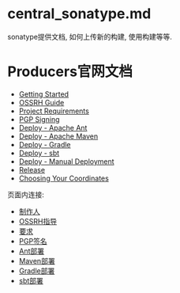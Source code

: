
# central_sonatype.md  

sonatype提供文档, 如何上传新的构建, 使用构建等等.  


# Producers官网文档  

- [Getting Started](http://central.sonatype.org/pages/producers.html)  
- [OSSRH Guide](http://central.sonatype.org/pages/ossrh-guide.html)  
- [Project Requirements](http://central.sonatype.org/pages/requirements.html)  
- [PGP Signing](http://central.sonatype.org/pages/working-with-pgp-signatures.html)  
- [Deploy - Apache Ant](http://central.sonatype.org/pages/apache-ant.html)  
- [Deploy - Apache Maven](http://central.sonatype.org/pages/apache-maven.html)  
- [Deploy - Gradle](http://central.sonatype.org/pages/gradle.html)  
- [Deploy - sbt](http://central.sonatype.org/pages/sbt.html)  
- [Deploy - Manual Deployment](http://central.sonatype.org/pages/manual-staging-bundle-creation-and-deployment.html)   
- [Release](http://central.sonatype.org/pages/releasing-the-deployment.html)   
- [Choosing Your Coordinates](http://central.sonatype.org/pages/choosing-your-coordinates.html)  


页面内连接:  


- [制作人](producers.md)   
- [OSSRH指导](ossrh_guide.md)  
- [要求](project_requirements.md)  
- [PGP签名](working_with_pgp_signatures.md)  
- [Ant部署](deploy_with_apache_ant.md)    
- [Maven部署](deploy_with_apache_maven.md)  
- [Gradle部署](deploy_with_gradle.md)  
- [sbt部署](deploy_with_sbt.md)    

















      

 
 
































      



















































  	




    


	

	
	
	

 





 












































  








